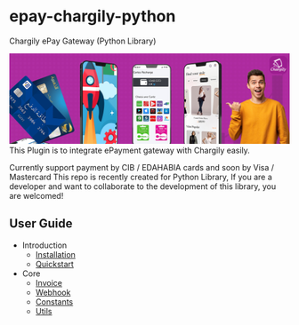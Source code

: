 # epay-chargily-python
Chargily ePay Gateway (Python Library)

![banner](img/banner-1544x500.png)
This Plugin is to integrate ePayment gateway with Chargily easily.

Currently support payment by CIB / EDAHABIA cards and soon by Visa / Mastercard
This repo is recently created for Python Library, If you are a developer and want to collaborate to the development of this library, you are welcomed!


## User Guide
- Introduction
    - [Installation](installation.md)
    - [Quickstart](quick_start.md)
- Core
    - [Invoice](invoice.md)
    - [Webhook](webhook.md)
    - [Constants](constants.md)
    - [Utils](utils.md)